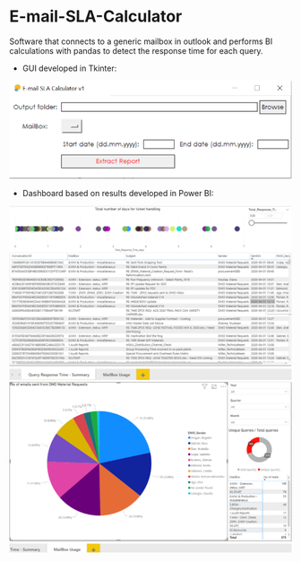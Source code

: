 # E-mail-SLA-Calculator

Software that connects to a generic mailbox in outlook and performs BI calculations with pandas to detect the response time for each query.

 - GUI developed in Tkinter:

![gui](https://github.com/tibipin/E-mail-SLA-Calculator/blob/master/E-mail%20SLA%20calculator%20v1%20GUI.png)

 - Dashboard based on results developed in Power BI:

![dashb1](https://github.com/tibipin/E-mail-SLA-Calculator/blob/master/dashbQRT.png)
![dashb2](https://github.com/tibipin/E-mail-SLA-Calculator/blob/master/dashUSG.png)
